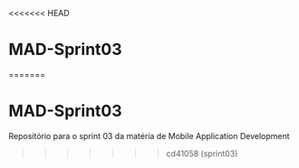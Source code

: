 <<<<<<< HEAD
# MAD-Sprint03
=======
# MAD-Sprint03
Repositório para o sprint 03 da matéria de Mobile Application Development
>>>>>>> cd41058 (sprint03)
